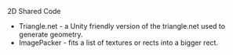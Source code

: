 ﻿2D Shared Code

- Triangle.net - a Unity friendly version of the triangle.net used to generate geometry.
- ImagePacker - fits  a list of textures or rects into a bigger rect. 